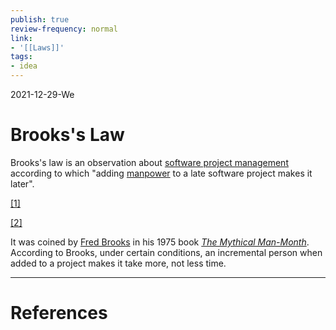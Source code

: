 ```yaml
---
publish: true
review-frequency: normal
link:
- '[[Laws]]'
tags:
- idea
---
```

2021-12-29-We

# Brooks's Law

Brooks's law is an observation about [software project management](https://en.wikipedia.org/wiki/Software_project_management "Software project management") according to which "adding [manpower](https://en.wikipedia.org/wiki/Human_resources "Human resources") to a late software project makes it later".

[[1]](https://en.wikipedia.org/wiki/Brooks's_law#cite_note-BROOKS-1)

[[2]](https://en.wikipedia.org/wiki/Brooks's_law#cite_note-2) 

It was coined by [Fred Brooks](https://en.wikipedia.org/wiki/Fred_Brooks "Fred Brooks") in his 1975 book _[The Mythical Man-Month](https://en.wikipedia.org/wiki/The_Mythical_Man-Month "The Mythical Man-Month")_. According to Brooks, under certain conditions, an incremental person when added to a project makes it take more, not less time.

---
# References
